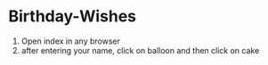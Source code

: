 # Birthday-Wishes

1. Open index in any browser
2. after entering your name, click on balloon and then click on cake
